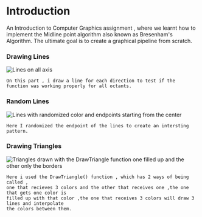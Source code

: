 # Introduction
  An Introduction to Computer Graphics assignment , where we learnt how to implement the Midline point algorithm also known as Bresenham's Algorithm.
  The ultimate goal is to create a graphical pipeline from scratch.
  
### Drawing Lines 
  ![Lines on all axis](https://github.com/flaviosms/Pipeline/blob/master/Axis.JPG)
  
    On this part , i draw a line for each direction to test if the function was working properly for all octants.
  
### Random Lines
  ![Lines with randomized color and endpoints starting from the center](https://github.com/flaviosms/Pipeline/blob/master/RandomLine.JPG)
  
    Here I randomized the endpoint of the lines to create an intersting pattern.
  
### Drawing Triangles
  ![Triangles drawn with the DrawTriangle function one filled up and the other only the borders](https://github.com/flaviosms/Pipeline/blob/master/Triangles.JPG)
  
    Here i used the DrawTriangle() function , which has 2 ways of being called ,
    one that recieves 3 colors and the other that receives one ,the one that gets one color is
    filled up with that color ,the one that receives 3 colors will draw 3 lines and interpolate
    the colors between them.
  
